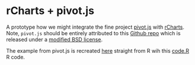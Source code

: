 rCharts + pivot.js
===============

A prototype how we might integrate the fine project [pivot.js](http://rjackson.github.io/pivot.js/)
with [rCharts](http://rCharts.io).  Note, `pivot.js` should be entirely attributed to this [Github repo](https://github.com/rjackson/pivot.js) 
which is released under a [modified BSD license](https://github.com/rjackson/pivot.js/blob/master/LICENSE).

The example from pivot.js is recreated [here](timelyportfolio.github.io/rCharts_pivotjs/index_rCharts.html) straight from R
wih this [code.R](https://github.com/timelyportfolio/rCharts_pivotjs/blob/gh-pages/code.R) R code.


